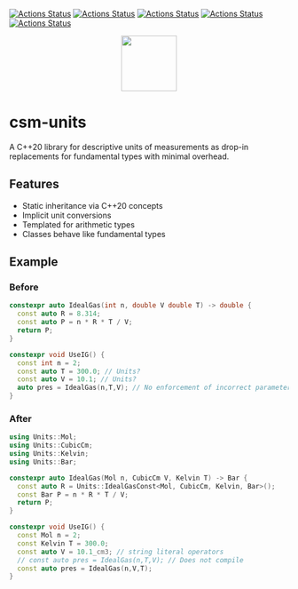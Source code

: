 [![Actions Status](https://github.com/sddale/csm-units/workflows/MacOS/badge.svg)](https://github.com/sddale/csm-units/actions)
[![Actions Status](https://github.com/sddale/csm-units/workflows/Windows/badge.svg)](https://github.com/sddale/csm-units/actions)
[![Actions Status](https://github.com/sddale/csm-units/workflows/Ubuntu/badge.svg)](https://github.com/sddale/csm-units/actions)
[![Actions Status](https://github.com/sddale/csm-units/workflows/Style/badge.svg)](https://github.com/sddale/csm-units/actions)
[![Actions Status](https://github.com/sddale/csm-units/workflows/Install/badge.svg)](https://github.com/sddale/csm-units/actions)
<!-- [![codecov](https://codecov.io/gh/sddale/csm-units/branch/master/graph/badge.svg)](https://codecov.io/gh/sddale/csm-units) -->

<p align="center">
  <img src="https://www.mines.edu/wp-content/uploads/assets/logo_eee_rev_4c_r.png" height="100" width="auto" />
</p>

# csm-units

A C++20 library for descriptive units of measurements as drop-in replacements for fundamental types with minimal overhead.

## Features

- Static inheritance via C++20 concepts
- Implicit unit conversions
- Templated for arithmetic types
- Classes behave like fundamental types

## Example

### Before

```cpp
constexpr auto IdealGas(int n, double V double T) -> double {
  const auto R = 8.314;
  const auto P = n * R * T / V;
  return P;
}

constexpr void UseIG() {
  const int n = 2;
  const auto T = 300.0; // Units?
  const auto V = 10.1; // Units?
  auto pres = IdealGas(n,T,V); // No enforcement of incorrect parameter order
}
```

### After
```cpp
using Units::Mol;
using Units::CubicCm;
using Units::Kelvin;
using Units::Bar;

constexpr auto IdealGas(Mol n, CubicCm V, Kelvin T) -> Bar {
  const auto R = Units::IdealGasConst<Mol, CubicCm, Kelvin, Bar>();
  const Bar P = n * R * T / V;
  return P;
}

constexpr void UseIG() {
  const Mol n = 2;
  const Kelvin T = 300.0;
  const auto V = 10.1_cm3; // string literal operators
  // const auto pres = IdealGas(n,T,V); // Does not compile
  const auto pres = IdealGas(n,V,T);
}
```
